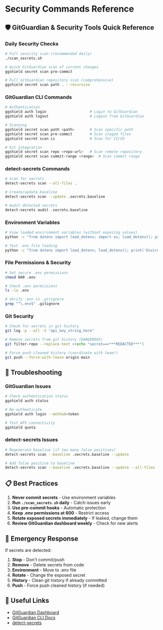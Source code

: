 # Security Commands Reference

## 🛡️ GitGuardian & Security Tools Quick Reference

### Daily Security Checks
```bash
# Full security scan (recommended daily)
./scan_secrets.sh

# Quick GitGuardian scan of current changes
ggshield secret scan pre-commit

# Full GitGuardian repository scan (comprehensive)
ggshield secret scan path . --recursive
```

### GitGuardian CLI Commands
```bash
# Authentication
ggshield auth login                    # Login to GitGuardian
ggshield auth logout                   # Logout from GitGuardian

# Scanning
ggshield secret scan path <path>       # Scan specific path
ggshield secret scan pre-commit        # Scan staged files
ggshield secret scan ci                # Scan for CI/CD

# Git integration
ggshield secret scan repo <repo-url>   # Scan remote repository
ggshield secret scan commit-range <range>  # Scan commit range
```

### detect-secrets Commands  
```bash
# Scan for secrets
detect-secrets scan --all-files .

# Create/update baseline
detect-secrets scan --update .secrets.baseline

# Audit detected secrets
detect-secrets audit .secrets.baseline
```

### Environment Variables
```bash
# View loaded environment variables (without exposing values)
python -c "from dotenv import load_dotenv; import os; load_dotenv(); print('ESV_API_KEY:', 'Set' if os.getenv('ESV_API_KEY') else 'Not Set')"

# Test .env file loading
python -c "from dotenv import load_dotenv; load_dotenv(); print('Environment loaded successfully')"
```

### File Permissions & Security
```bash
# Set secure .env permissions
chmod 600 .env

# Check .env permissions
ls -la .env

# Verify .env in .gitignore
grep "^\.env$" .gitignore
```

### Git Security
```bash
# Check for secrets in git history
git log -p --all -S "api_key_string_here"

# Remove secrets from git history (DANGEROUS)
git filter-repo --replace-text <(echo "secret==>***REDACTED***")

# Force push cleaned history (coordinate with team!)
git push --force-with-lease origin main
```

## 🔧 Troubleshooting

### GitGuardian Issues
```bash
# Check authentication status
ggshield auth status

# Re-authenticate
ggshield auth login --method=token

# Test API connectivity
ggshield quota
```

### detect-secrets Issues
```bash
# Regenerate baseline (if too many false positives)
detect-secrets scan --baseline .secrets.baseline --update

# Add false positive to baseline
detect-secrets scan --baseline .secrets.baseline --update --all-files
```

## 📋 Best Practices

1. **Never commit secrets** - Use environment variables
2. **Run `./scan_secrets.sh` daily** - Catch issues early  
3. **Use pre-commit hooks** - Automatic protection
4. **Keep .env permissions at 600** - Restrict access
5. **Rotate exposed secrets immediately** - If leaked, change them
6. **Review GitGuardian dashboard weekly** - Check for new alerts

## 🚨 Emergency Response

If secrets are detected:

1. **Stop** - Don't commit/push
2. **Remove** - Delete secrets from code
3. **Environment** - Move to .env file
4. **Rotate** - Change the exposed secret
5. **History** - Clean git history if already committed
6. **Push** - Force push cleaned history (if needed)

## 🔗 Useful Links

- [GitGuardian Dashboard](https://dashboard.gitguardian.com/)
- [GitGuardian CLI Docs](https://docs.gitguardian.com/ggshield-docs/)
- [detect-secrets](https://github.com/Yelp/detect-secrets)
